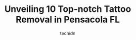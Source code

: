 ---
layout: ampstory
image: https://i0.wp.com/www.depkes.org/wp-content/uploads/2023/06/tattoo-removal-0-in-pensacola-fl-1685834358.jpeg?resize=640,853
author: techidn
featured: false
description: Discover the impressive array of Tattoo Removal options in Pensacola FL, where you can find 10 of the largest Tattoo Removal establishments in the area. From renowned classics to hidden gems
title: Unveiling 10 Top-notch Tattoo Removal in Pensacola FL
cover:
   title: Unveiling 10 Top-notch Tattoo Removal in Pensacola FL
   subtitle: Rickpate
   background: https://www.depkes.org/wp-content/uploads/2023/06/tattoo-removal-0-in-pensacola-fl-1685834358.jpeg

pages: 
 - layout: thirds
   top: <h1>#1 Pensacola Tattoo Studio 2</h1>
   bottom: "<p>We came in to get our 6 year old sons ears pierced. We also had our 3 year old daughter with us. First impression was how clean the shop was! The guy at the front who he</p>"
   background: https://www.depkes.org/wp-content/uploads/2023/06/tattoo-removal-1-in-pensacola-fl-1685834358.jpeg
   backgroundblur: true
 - layout: thirds
   top: <h1>#2 East Hill Medical Group</h1>
   bottom: "<p>Wow… wow… wow!! This place is so nice! They really stepped up their game with this new office. Patient care has always been top notch, but now they are the whole pack</p>"
   background: https://www.depkes.org/wp-content/uploads/2023/06/tattoo-removal-2-in-pensacola-fl-1685834358.png
   cta:
      link: https://www.depkes.org/blog/unveiling-10-top-notch-tattoo-removal-in-pensacola-fl/
      text: Unveiling 10 Top-notch Tattoo Removal in Pensacola FL
 - layout: thirds
   top: <h1>#3 All About Ink</h1>
   bottom: "<p>2020 N 9th Ave, Pensacola, FL 32503, United States</p>"
   background: https://www.depkes.org/wp-content/uploads/2023/06/tattoo-removal-3-in-pensacola-fl-1685834359.jpeg
   cta:
      link: https://www.depkes.org/blog/unveiling-10-top-notch-tattoo-removal-in-pensacola-fl/
      text: Unveiling 10 Top-notch Tattoo Removal in Pensacola FL
 - layout: thirds
   top: <h1>#4 Still Waters Day & Medical Spa</h1>
   bottom: "<p>20 N Tarragona St, Pensacola, FL 32502, United States</p>"
   background: https://images.unsplash.com/photo-1549241520-425e3dfc01cb?ixlib=rb-4.0.3&ixid=MnwxMjA3fDB8MHxwaG90by1wYWdlfHx8fGVufDB8fHx8&auto=format&fit=crop&w=640&h=853&q=80
   cta:
      link: https://www.depkes.org/blog/unveiling-10-top-notch-tattoo-removal-in-pensacola-fl/
      text: Unveiling 10 Top-notch Tattoo Removal in Pensacola FL
 - layout: thirds
   top: <h1>#5 iBrow Experts-PNS Eyebrow Threading, Microblading</h1>
   bottom: "<p>7175 N Davis Hwy, Pensacola, FL 32504, United States</p>"
   background: https://images.unsplash.com/photo-1496096265110-f83ad7f96608?ixlib=rb-4.0.3&ixid=MnwxMjA3fDB8MHxwaG90by1wYWdlfHx8fGVufDB8fHx8&auto=format&fit=crop&w=640&h=853&q=80
   cta:
      link: https://www.depkes.org/blog/unveiling-10-top-notch-tattoo-removal-in-pensacola-fl/
      text: Unveiling 10 Top-notch Tattoo Removal in Pensacola FL
 - layout: thirds
   top: <h1>#6 The Skin Care Center at Gulf Coast Plastic Surgery</h1>
   bottom: "<p>4707 N Davis Hwy, Pensacola, FL 32503, United States</p>"
   background: https://images.unsplash.com/photo-1462556791646-c201b8241a94?ixlib=rb-4.0.3&ixid=MnwxMjA3fDB8MHxwaG90by1wYWdlfHx8fGVufDB8fHx8&auto=format&fit=crop&w=640&h=853&q=80
   cta:
      link: https://www.depkes.org/blog/unveiling-10-top-notch-tattoo-removal-in-pensacola-fl/
      text: Unveiling 10 Top-notch Tattoo Removal in Pensacola FL
 - layout: thirds
   top: <h1>#7 LeBeau Clinic - Facial Plastic & Reconstructive Surgery</h1>
   bottom: "<p>1020 N Palafox St #3118, Pensacola, FL 32501, United States</p>"
   background: https://images.unsplash.com/photo-1553949345-eb786bb3f7ba?ixlib=rb-4.0.3&ixid=MnwxMjA3fDB8MHxwaG90by1wYWdlfHx8fGVufDB8fHx8&auto=format&fit=crop&w=640&h=853&q=80
   cta:
      link: https://www.depkes.org/blog/unveiling-10-top-notch-tattoo-removal-in-pensacola-fl/
      text: Unveiling 10 Top-notch Tattoo Removal in Pensacola FL
 - layout: thirds
   middle: Continue reading...
   background: https://images.unsplash.com/photo-1547366785-564103df7e13?ixlib=rb-4.0.3&ixid=MnwxMjA3fDB8MHxwaG90by1wYWdlfHx8fGVufDB8fHx8&auto=format&fit=crop&w=640&h=853&q=80
   cta:
      link: https://www.depkes.org/blog/unveiling-10-top-notch-tattoo-removal-in-pensacola-fl/
      text: Unveiling 10 Top-notch Tattoo Removal in Pensacola FL
      
---